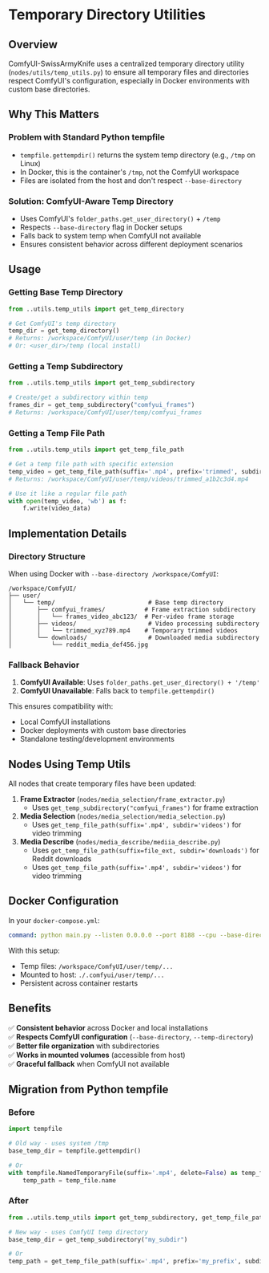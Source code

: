 # Temporary Directory Utilities

## Overview

ComfyUI-SwissArmyKnife uses a centralized temporary directory utility (`nodes/utils/temp_utils.py`) to ensure all temporary files and directories respect ComfyUI's configuration, especially in Docker environments with custom base directories.

## Why This Matters

### Problem with Standard Python tempfile

- `tempfile.gettempdir()` returns the system temp directory (e.g., `/tmp` on Linux)
- In Docker, this is the container's `/tmp`, not the ComfyUI workspace
- Files are isolated from the host and don't respect `--base-directory`

### Solution: ComfyUI-Aware Temp Directory

- Uses ComfyUI's `folder_paths.get_user_directory()` + `/temp`
- Respects `--base-directory` flag in Docker setups
- Falls back to system temp when ComfyUI not available
- Ensures consistent behavior across different deployment scenarios

## Usage

### Getting Base Temp Directory

```python
from ..utils.temp_utils import get_temp_directory

# Get ComfyUI's temp directory
temp_dir = get_temp_directory()
# Returns: /workspace/ComfyUI/user/temp (in Docker)
# Or: <user_dir>/temp (local install)
```

### Getting a Temp Subdirectory

```python
from ..utils.temp_utils import get_temp_subdirectory

# Create/get a subdirectory within temp
frames_dir = get_temp_subdirectory("comfyui_frames")
# Returns: /workspace/ComfyUI/user/temp/comfyui_frames
```

### Getting a Temp File Path

```python
from ..utils.temp_utils import get_temp_file_path

# Get a temp file path with specific extension
temp_video = get_temp_file_path(suffix='.mp4', prefix='trimmed', subdir='videos')
# Returns: /workspace/ComfyUI/user/temp/videos/trimmed_a1b2c3d4.mp4

# Use it like a regular file path
with open(temp_video, 'wb') as f:
    f.write(video_data)
```

## Implementation Details

### Directory Structure

When using Docker with `--base-directory /workspace/ComfyUI`:

```
/workspace/ComfyUI/
├── user/
│   └── temp/                          # Base temp directory
│       ├── comfyui_frames/           # Frame extraction subdirectory
│       │   └── frames_video_abc123/  # Per-video frame storage
│       ├── videos/                    # Video processing subdirectory
│       │   └── trimmed_xyz789.mp4    # Temporary trimmed videos
│       └── downloads/                 # Downloaded media subdirectory
│           └── reddit_media_def456.jpg
```

### Fallback Behavior

1. **ComfyUI Available**: Uses `folder_paths.get_user_directory() + '/temp'`
2. **ComfyUI Unavailable**: Falls back to `tempfile.gettempdir()`

This ensures compatibility with:

- Local ComfyUI installations
- Docker deployments with custom base directories
- Standalone testing/development environments

## Nodes Using Temp Utils

All nodes that create temporary files have been updated:

1. **Frame Extractor** (`nodes/media_selection/frame_extractor.py`)
    - Uses `get_temp_subdirectory("comfyui_frames")` for frame extraction
2. **Media Selection** (`nodes/media_selection/media_selection.py`)
    - Uses `get_temp_file_path(suffix='.mp4', subdir='videos')` for video trimming
3. **Media Describe** (`nodes/media_describe/mediia_describe.py`)
    - Uses `get_temp_file_path(suffix=file_ext, subdir='downloads')` for Reddit downloads
    - Uses `get_temp_file_path(suffix='.mp4', subdir='videos')` for video trimming

## Docker Configuration

In your `docker-compose.yml`:

```yaml
command: python main.py --listen 0.0.0.0 --port 8188 --cpu --base-directory /workspace/ComfyUI
```

With this setup:

- Temp files: `/workspace/ComfyUI/user/temp/...`
- Mounted to host: `./.comfyui/user/temp/...`
- Persistent across container restarts

## Benefits

✅ **Consistent behavior** across Docker and local installations  
✅ **Respects ComfyUI configuration** (`--base-directory`, `--temp-directory`)  
✅ **Better file organization** with subdirectories  
✅ **Works in mounted volumes** (accessible from host)  
✅ **Graceful fallback** when ComfyUI not available

## Migration from Python tempfile

### Before

```python
import tempfile

# Old way - uses system /tmp
base_temp_dir = tempfile.gettempdir()

# Or
with tempfile.NamedTemporaryFile(suffix='.mp4', delete=False) as temp_file:
    temp_path = temp_file.name
```

### After

```python
from ..utils.temp_utils import get_temp_subdirectory, get_temp_file_path

# New way - uses ComfyUI temp directory
base_temp_dir = get_temp_subdirectory("my_subdir")

# Or
temp_path = get_temp_file_path(suffix='.mp4', prefix='my_prefix', subdir='my_subdir')
```
